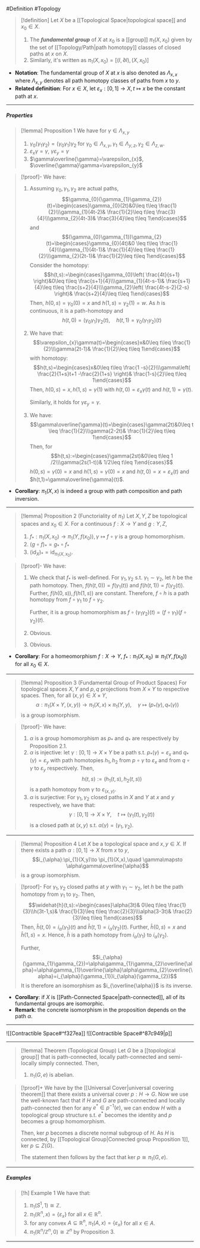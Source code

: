 #Definition #Topology 

> [!definition]
> Let $X$ be a [[Topological Space|topological space]] and $x_{0}\in X$. 
> 1. The ***fundamental group*** of $X$ at $x_{0}$ is a [[group]] $\pi_{1}(X,x_{0})$ given by the set of [[Topology/Path|path homotopy]] classes of closed paths at $x$ on $X$.
> 2. Similarly, it's written as $\pi_{1}(X,x_{0})=[(I,\partial I),(X,x_{0})]$
- **Notation**: The fundamental group of $X$ at $x$ is also denoted as $\Lambda_{x,x}$ where $\Lambda_{x,y}$ denotes all path homotopy classes of paths from $x$ to $y$.
- **Related definition**: For $x\in X$, let $\varepsilon_{x}:[0,1]\to X, t\mapsto x$ be the constant path at $x$.
---
##### Properties
> [!lemma] Proposition 1
> We have for $\gamma\in \Lambda_{x,y}$
> 1. $\gamma_{0}(\gamma_{1}\gamma_{2})=(\gamma_{0}\gamma_{1})\gamma_{2}$ for $\gamma_{0}\in \Lambda_{x,y},\gamma_{1}\in \Lambda_{y,z},\gamma_{2}\in \Lambda_{z,w}$.
> 2. $\varepsilon_{x}\gamma=\gamma$, $\gamma \varepsilon_{y}=\gamma$
> 4. $\gamma\overline{\gamma}=\varepsilon_{x}$, $\overline{\gamma}\gamma=\varepsilon_{y}$

> [!proof]-
> We have: 
> 1. Assuming $\gamma_{0},\gamma_{1},\gamma_{2}$ are actual paths, $$\gamma_{0}(\gamma_{1}\gamma_{2})(t)=\begin{cases}\gamma_{0}(2t)&0\leq t\leq \frac{1}{2}\\\gamma_{1}(4t-2)& \frac{1}{2}\leq t\leq \frac{3}{4}\\\gamma_{2}(4t-3)& \frac{3}{4}\leq t\leq 1\end{cases}$$and $$(\gamma_{0}\gamma_{1})\gamma_{2}(t)=\begin{cases}\gamma_{0}(4t)&0 \leq t\leq \frac{1}{4}\\\gamma_{1}(4t-1)& \frac{1}{4}\leq t\leq \frac{1}{2}\\\gamma_{2}(2t-1)& \frac{1}{2}\leq t\leq 1\end{cases}$$Consider the homotopy: $$h(t,s):=\begin{cases}\gamma_{0}\left( \frac{4t}{s+1} \right)&0\leq t\leq \frac{s+1}{4}\\\gamma_{1}(4t-s-1)& \frac{s+1}{4}\leq t\leq \frac{s+2}{4}\\\gamma_{2}\left( \frac{4t-s-2}{2-s} \right)& \frac{s+2}{4}\leq t\leq 1\end{cases}$$Then, $h(0,s)=\gamma_{0}(0)=x$ and $h(1,s)=\gamma_{2}(1)=w$. As $h$ is continuous, it is a path-homotopy and $$h(t,0)=(\gamma_{0}\gamma_{1})\gamma_{2}(t), \quad h(t,1)=\gamma_{0}(\gamma_{1}\gamma_{2})(t)$$
> 2. We have that: $$\varepsilon_{x}\gamma(t)=\begin{cases}x&0\leq t\leq \frac{1}{2}\\\gamma(2t-1)& \frac{1}{2}\leq t\leq 1\end{cases}$$with homotopy: $$h(t,s)=\begin{cases}x&0\leq t\leq \frac{1 -s}{2}\\\gamma\left(  \frac{2}{1+s}t+1 -\frac{2}{1+s} \right)& \frac{1-s}{2}\leq t\leq 1\end{cases}$$Then, $h(0,s)=x, h(1,s)=\gamma(1)$ with $h(t,0)=\varepsilon_{x}\gamma(t)$ and $h(t,1)=\gamma(t)$.
>    
>    Similarly, it holds for $\gamma \varepsilon_{y}=\gamma$.
> 3. We have: $$\gamma\overline{\gamma}(t)=\begin{cases}\gamma(2t)&0\leq t \leq \frac{1}{2}\\\gamma(2-2t)& \frac{1}{2}\leq t\leq 1\end{cases}$$Then, for$$h(t,s):=\begin{cases}\gamma(2st)&0\leq t\leq 1 /2\\\gamma(2s(1-t))& 1/2\leq t\leq 1\end{cases}$$$h(0,s)=\gamma(0)=x$ and $h(1,s)=\gamma(0)=x$ and $h(t,0)=x=\varepsilon_{x}(t)$ and $h(t,1)=\gamma\overline{\gamma}(t)$. 

- **Corollary**: $\pi_{1}(X,x)$ is indeed a group with path composition and path inversion.
---
> [!lemma] Proposition 2 (Functoriality of $\pi_{1}$)
> Let $X,Y,Z$ be topological spaces and $x_{0}\in X$. For a continuous $f:X\to Y$ and $g:Y,Z$, 
> 1.  $f_{*}:\pi_{1}(X,x_{0})\to \pi_{1}(Y,f(x_{0})), \gamma\mapsto f\circ \gamma$ is a group homomorphism.
> 2. $(g\circ f)_{{*}}=g_{*}\circ f_{*}$
> 3. $(\text{id}_{X})_{*}=\text{id}_{\pi_{1}(X,x_{0})}$.

> [!proof]-
> We have:
> 1. We check that $f_{*}$ is well-defined. For $\gamma_{1},\gamma_{2}$ s.t. $\gamma_{1}\sim\gamma_{2}$, let $h$ be the path homotopy. Then, $f(h(t,0))=f(\gamma_{1}(t))$ and $f(h(t,1))=f(\gamma_{2}(t))$. Further, $f(h(0,s)),f(h(1,s))$ are constant. Therefore, $f\circ h$ is a path homotopy from $f\circ\gamma_{1}$ to $f\circ\gamma_{2}$. 
>    
>    Further, it is a group homomorphism as $f\circ(\gamma_{1}\gamma_{2})(t)=(f\circ\gamma_{1})(f\circ\gamma_{2})(t)$.
> 2. Obvious.
> 3. Obvious.
- **Corollary**: For a homeomorphism $f:X\to Y$, $f_{*}:\pi_{1}(X,x_{0})\cong \pi_{1}(Y,f(x_{0}))$ for all $x_{0}\in X$.
---
> [!lemma] Proposition 3 (Fundamental Group of Product Spaces)
> For topological spaces $X,Y$ and $p,q$ projections from $X\times Y$ to respective spaces. Then, for all $(x,y)\in X\times Y$,$$\alpha:\pi_{1}(X\times Y,(x,y))\to \pi_{1}(X,x)\times \pi_{1}(Y,y),\quad \gamma\mapsto (p_{*}(\gamma),q_{*}(\gamma))$$is a group isomorphism.

> [!proof]-
> We have:
> 1. $\alpha$ is a group homomorphism as $p_{*}$ and $q_{*}$ are respectively by Proposition 2.1.
> 2. $\alpha$ is injective: let $\gamma:[0,1]\to X\times Y$ be a path s.t. $p_{*}(\gamma)=\varepsilon_{x}$ and $q_{*}(\gamma)=\varepsilon_{y}$ with path homotopies $h_{1},h_{2}$ from $p\circ\gamma$ to $\varepsilon_{x}$ and from $q\circ\gamma$ to $\varepsilon_{y}$ respectively. Then, $$h(t,s):=(h_{1}(t,s),h_{2}(t,s))$$is a path homotopy from $\gamma$ to $\varepsilon_{(x,y)}$.
> 3. $\alpha$ is surjective: For $\gamma_{1},\gamma_{2}$ closed paths in $X$ and $Y$ at $x$ and $y$ respectively, we have that: $$\gamma:[0,1]\to X\times Y,\quad t\mapsto (\gamma_{1}(t),\gamma_{2}(t))$$is a closed path at $(x,y)$ s.t. $\alpha(\gamma)=(\gamma_{1},\gamma_{2})$.
---
> [!lemma] Proposition 4
> Let $X$ be a topological space and $x,y\in X$. If there exists a path $\alpha:[0,1]\to X$ from $x$ to $y$, $$i_{\alpha}:\pi_{1}(X,y)\to \pi_{1}(X,x),\quad \gamma\mapsto \alpha\gamma\overline{\alpha}$$is a group isomorphism.

> [!proof]-
> For $\gamma_{1},\gamma_{2}$ closed paths at $y$ with $\gamma_{1}\sim\gamma_{2}$, let $h$ be the path homotopy from $\gamma_{1}$ to $\gamma_{2}$. Then, $$\widehat{h}(t,s):=\begin{cases}\alpha(3t)& 0\leq t\leq \frac{1}{3}\\h(3t-1,s)& \frac{1}{3}\leq t\leq \frac{2}{3}\\\alpha(3-3t)& \frac{2}{3}\leq t\leq 1\end{cases}$$Then, $\widehat{h}(t,0)=i_{\alpha}(\gamma_{1})(t)$ and $\widehat{h}(t,1)=i_{\alpha}(\gamma_{2})(t)$. Further, $\widehat{h}(0,s)=x$ and $\widehat{h}(1,s)=x$. Hence, $\widehat{h}$ is a path homotopy from $i_{\alpha}(\gamma_{1})$ to $i_{\alpha}(\gamma_{2})$.
> 
> Further, $$i_{\alpha}(\gamma_{1}\gamma_{2})=\alpha\gamma_{1}\gamma_{2}\overline{\alpha}=\alpha\gamma_{1}\overline{\alpha}\alpha\gamma_{2}\overline{\alpha}=i_{\alpha}(\gamma_{1})i_{\alpha}(\gamma_{2})$$It is therefore an isomorphism as $i_{\overline{\alpha}}$ is its inverse.
- **Corollary**: if $X$ is [[Path-Connected Space|path-connected]], all of its fundamental groups are isomorphic.
- **Remark**: the concrete isomorphism in the proposition depends on the path $\alpha$.
---
![[Contractible Space#^f327ea]]
![[Contractible Space#^87c949|p]]

---
> [!lemma] Theorem (Topological Group)
> Let $G$ be a [[topological group]] that is path-connected, locally path-connected and semi-locally simply connected. Then,
> 1. $\pi_{1}(G,e)$ is abelian.

> [!proof]+
> We have by the [[Universal Cover|universal covering theorem]] that there exists a universal cover $p:H\to G$. Now we use the well-known fact that if $H$ and $G$ are path-connected and locally path-connected then for any $e^{*}\in p ^{-1}(e)$, we can endow $H$ with a topological group structure s.t. $e^{*}$ becomes the identity and $p$ becomes a group homomorphism.
> 
> Then, $\text{ker }p$ becomes a discrete normal subgroup of $H$. As $H$ is connected, by [[Topological Group|Connected group Proposition 1]], $\text{ker }p\subseteq Z(G)$. 
> 
> The statement then follows by the fact that $\text{ker }p\cong \pi_{1}(G,e)$.
---
##### Examples
> [!h] Example 1
> We have that:
> 1. $\pi_{1}(S^1,1)\cong \mathbb{Z}$.
> 2. $\pi_{1}(\mathbb{R}^n,x)=\{ \varepsilon_{x} \}$ for all $x\in \mathbb{R}^n$.
> 3. for any convex $A\subseteq \mathbb{R}^n$, $\pi_{1}(A,x)=\{ \varepsilon_{x} \}$ for all $x\in A$.
> 4. $\pi_{1}(\mathbb{R}^n / \mathbb{Z}^n,0)\cong \mathbb{Z}^n$ by Proposition 3.
---

